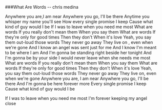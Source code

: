 ###What Are Words -- chris medina

Anywhere you are,I am near
Anywhere you go, I'll be there
Anytime you whisper my name
    you'll see
How every single promise I keep
Cause what kind of guy would I be
If I was to leave when you need me 
	most
    What are words
If you really don't mean them
    When you say them
    What are words
If they're only for good times
    Then they don't
    When it's love 
Yeah, you say them out-loud those
	words
    They never go away
They live on , even when we're gone
And I know an angel was sent just 
	for me
And I know I'm meant to be where I
	am
And I'm gonna be standing right
    beside her tonight
And I'm gonna be by your side
I would never leave when she needs
	me most
    What are words
If you really don't mean them
    When you say them
     What are words
If they're only for good times
      Then they don't
      When it's love
Yeah, you say them out-loud those
	words
    They never go away
They live on, even when we're gone
Anywhere you are, I am near
Anywhere you go, I'll be there
And I'm gonna be here forever
	more
   Every single promise I keep 
Cause what kind of guy would I be

If I was to leave when you need me
	most
I'm forever keeping my angel close
	
